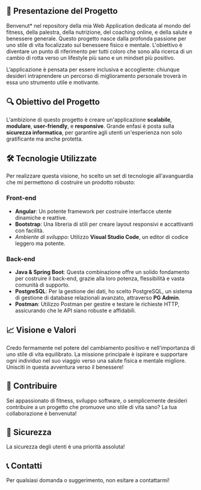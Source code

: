 ## 🌟 Presentazione del Progetto

Benvenut\* nel repository della mia Web Application dedicata al mondo del fitness, della palestra, della nutrizione, del coaching online, e della salute e benessere generale. Questo progetto nasce dalla profonda passione per uno stile di vita focalizzato sul benessere fisico e mentale. L'obiettivo è diventare un punto di riferimento per tutti coloro che sono alla ricerca di un cambio di rotta verso un lifestyle più sano e un mindset più positivo.

L’applicazione è pensata per essere inclusiva e accogliente: chiunque desideri intraprendere un percorso di miglioramento personale troverà in essa uno strumento utile e motivante.

## 🔍 Obiettivo del Progetto

L'ambizione di questo progetto è creare un'applicazione **scalabile**, **modulare**, **user-friendly**, e **responsive**. Grande enfasi è posta sulla **sicurezza informatica**, per garantire agli utenti un'esperienza non solo gratificante ma anche protetta.

## 🛠 Tecnologie Utilizzate

Per realizzare questa visione, ho scelto un set di tecnologie all'avanguardia che mi permettono di costruire un prodotto robusto:

### Front-end

- **Angular**: Un potente framework per costruire interfacce utente dinamiche e reattive.
- **Bootstrap**: Una libreria di stili per creare layout responsivi e accattivanti con facilità.
- _Ambiente di sviluppo_: Utilizzo **Visual Studio Code**, un editor di codice leggero ma potente.

### Back-end

- **Java & Spring Boot**: Questa combinazione offre un solido fondamento per costruire il back-end, grazie alla loro potenza, flessibilità e vasta comunità di supporto.
- **PostgreSQL**: Per la gestione dei dati, ho scelto PostgreSQL, un sistema di gestione di database relazionali avanzato, attraverso **PG Admin**.
- **Postman**: Utilizzo Postman per gestire e testare le richieste HTTP, assicurando che le API siano robuste e affidabili.

## 📈 Visione e Valori

Credo fermamente nel potere del cambiamento positivo e nell'importanza di uno stile di vita equilibrato. La missione principale è ispirare e supportare ogni individuo nel suo viaggio verso una salute fisica e mentale migliore. Unisciti in questa avventura verso il benessere!

## 🤝 Contribuire

Sei appassionato di fitness, sviluppo software, o semplicemente desideri contribuire a un progetto che promuove uno stile di vita sano? La tua collaborazione è benvenuta! 

## 🔐 Sicurezza

La sicurezza degli utenti è una priorità assoluta!

## 📞 Contatti

Per qualsiasi domanda o suggerimento, non esitare a contattarmi!
